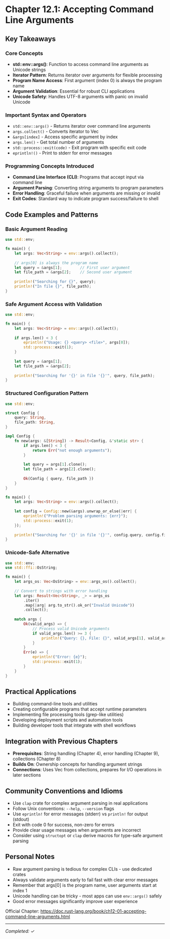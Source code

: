 # Chapter 12.1: Accepting Command Line Arguments

## Key Takeaways

### Core Concepts
- **std::env::args()**: Function to access command line arguments as Unicode strings
- **Iterator Pattern**: Returns iterator over arguments for flexible processing
- **Program Name Access**: First argument (index 0) is always the program name
- **Argument Validation**: Essential for robust CLI applications
- **Unicode Safety**: Handles UTF-8 arguments with panic on invalid Unicode

### Important Syntax and Operators
- `std::env::args()` - Returns iterator over command line arguments
- `args.collect()` - Converts iterator to Vec<String>
- `&args[index]` - Access specific argument by index
- `args.len()` - Get total number of arguments
- `std::process::exit(code)` - Exit program with specific exit code
- `eprintln!()` - Print to stderr for error messages

### Programming Concepts Introduced
- **Command Line Interface (CLI)**: Programs that accept input via command line
- **Argument Parsing**: Converting string arguments to program parameters
- **Error Handling**: Graceful failure when arguments are missing or invalid
- **Exit Codes**: Standard way to indicate program success/failure to shell

## Code Examples and Patterns

### Basic Argument Reading
```rust
use std::env;

fn main() {
    let args: Vec<String> = env::args().collect();
    
    // args[0] is always the program name
    let query = &args[1];        // First user argument
    let file_path = &args[2];    // Second user argument
    
    println!("Searching for {}", query);
    println!("In file {}", file_path);
}
```

### Safe Argument Access with Validation
```rust
use std::env;

fn main() {
    let args: Vec<String> = env::args().collect();
    
    if args.len() < 3 {
        eprintln!("Usage: {} <query> <file>", args[0]);
        std::process::exit(1);
    }
    
    let query = &args[1];
    let file_path = &args[2];
    
    println!("Searching for '{}' in file '{}'", query, file_path);
}
```

### Structured Configuration Pattern
```rust
use std::env;

struct Config {
    query: String,
    file_path: String,
}

impl Config {
    fn new(args: &[String]) -> Result<Config, &'static str> {
        if args.len() < 3 {
            return Err("not enough arguments");
        }
        
        let query = args[1].clone();
        let file_path = args[2].clone();
        
        Ok(Config { query, file_path })
    }
}

fn main() {
    let args: Vec<String> = env::args().collect();
    
    let config = Config::new(&args).unwrap_or_else(|err| {
        eprintln!("Problem parsing arguments: {err}");
        std::process::exit(1);
    });
    
    println!("Searching for '{}' in file '{}'", config.query, config.file_path);
}
```

### Unicode-Safe Alternative
```rust
use std::env;
use std::ffi::OsString;

fn main() {
    let args_os: Vec<OsString> = env::args_os().collect();
    
    // Convert to strings with error handling
    let args: Result<Vec<String>, _> = args_os
        .iter()
        .map(|arg| arg.to_str().ok_or("Invalid Unicode"))
        .collect();
        
    match args {
        Ok(valid_args) => {
            // Process valid Unicode arguments
            if valid_args.len() >= 3 {
                println!("Query: {}, File: {}", valid_args[1], valid_args[2]);
            }
        }
        Err(e) => {
            eprintln!("Error: {e}");
            std::process::exit(1);
        }
    }
}
```

## Practical Applications
- Building command-line tools and utilities
- Creating configurable programs that accept runtime parameters
- Implementing file processing tools (grep-like utilities)
- Developing deployment scripts and automation tools
- Building developer tools that integrate with shell workflows

## Integration with Previous Chapters
- **Prerequisites**: String handling (Chapter 4), error handling (Chapter 9), collections (Chapter 8)
- **Builds On**: Ownership concepts for handling argument strings
- **Connections**: Uses Vec<String> from collections, prepares for I/O operations in later sections

## Community Conventions and Idioms
- Use `clap` crate for complex argument parsing in real applications
- Follow Unix conventions: `--help`, `--version` flags
- Use `eprintln!` for error messages (stderr) vs `println!` for output (stdout)
- Exit with code 0 for success, non-zero for errors
- Provide clear usage messages when arguments are incorrect
- Consider using `structopt` or `clap` derive macros for type-safe argument parsing

## Personal Notes
- Raw argument parsing is tedious for complex CLIs - use dedicated crates
- Always validate arguments early to fail fast with clear error messages
- Remember that args[0] is the program name, user arguments start at index 1
- Unicode handling can be tricky - most apps can use `env::args()` safely
- Good error messages significantly improve user experience

Official Chapter: https://doc.rust-lang.org/book/ch12-01-accepting-command-line-arguments.html

---
*Completed: ✓*